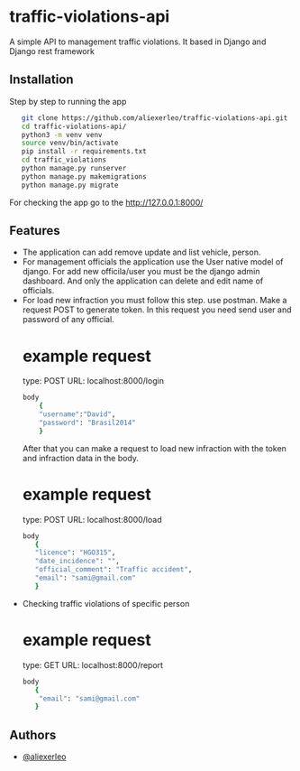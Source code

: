 # traffic-violations-api
A simple API to management traffic violations. It based in Django and Django rest framework

## Installation
Step by step to running the app

```bash
   git clone https://github.com/aliexerleo/traffic-violations-api.git
   cd traffic-violations-api/
   python3 -m venv venv
   source venv/bin/activate
   pip install -r requirements.txt
   cd traffic_violations
   python manage.py runserver
   python manage.py makemigrations
   python manage.py migrate
```
For checking the app go to the http://127.0.0.1:8000/

## Features

- The application can add remove update and list vehicle, person.
- For management officials the application use the User native model of django. For add new officila/user you must be the django admin dashboard. And only the application can delete and edit name of officials.
- For load new infraction you must follow this step.
    use postman.
    Make a request POST to generate token. In this request you need send user and password of any official.
    # example request 
    type: 
    POST
    URL:
    localhost:8000/login
    ```bash
    body
        {
        "username":"David",
        "password": "Brasil2014"
        }
    ```
    After that you can make a request to load new infraction with the token and infraction data in the body.
    # example request
    type: 
    POST
    URL:
    localhost:8000/load 
     ```bash
     body
        {
        "licence": "HGO315",
        "date_incidence": "",
        "official_comment": "Traffic accident",
        "email": "sami@gmail.com"
        }
    ```
- Checking traffic violations of specific person
    # example request 
    type: 
    GET
    URL:
    localhost:8000/report
    ```bash
    body
       {
        "email": "sami@gmail.com"
       }
    ```

## Authors

- [@aliexerleo](https://github.com/aliexerleo/)
